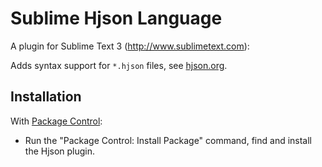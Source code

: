 # Sublime Hjson Language

A plugin for Sublime Text 3 (http://www.sublimetext.com):

Adds syntax support for `*.hjson` files, see [hjson.org](http://hjson.org).

## Installation

With [Package Control](https://packagecontrol.io/):

- Run the "Package Control: Install Package" command, find and install the Hjson plugin.

